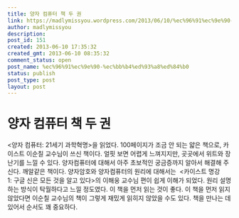 ```yaml
---
title: 양자 컴퓨터 책 두 권
link: https://madlymissyou.wordpress.com/2013/06/10/%ec%96%91%ec%9e%90-%ec%bb%b4%ed%93%a8%ed%84%b0/
author: madlymissyou
description: 
post_id: 151
created: 2013-06-10 17:35:32
created_gmt: 2013-06-10 08:35:32
comment_status: open
post_name: %ec%96%91%ec%9e%90-%ec%bb%b4%ed%93%a8%ed%84%b0
status: publish
post_type: post
layout: post
---
```


# 양자 컴퓨터 책 두 권

<양자 컴퓨터: 21세기 과학혁명>을 읽었다. 100페이지가 조금 안 되는 얇은 책으로, 카이스트 이순칠 교수님이 쓰신 책이다. 얼핏 보면 어렵게 느껴지지만, 곳곳에서 위트와 장난기를 느낄 수 있다. 양자컴퓨터에 대해서 아주 초보적인 궁금증까지 알아서 해결해 주신다. 깨알같은 책이다. 양자암호와 양자컴퓨터의 원리에 대해서는  <카이스트 명강 1: 구글 신은 모든 것을 알고 있다>의 이해웅 교수님 편이 쉽게 이해가 되었다. 원리 설명하는 방식이 탁월하다고 느낄 정도였다. 이 책을 먼저 읽는 것이 좋다. 이 책을 먼저 읽지 않았다면 이순칠 교수님의 책이 그렇게 재밌게 읽히지 않았을 수도 있다. 책을 만나는 데 있어서 순서도 꽤 중요하다.